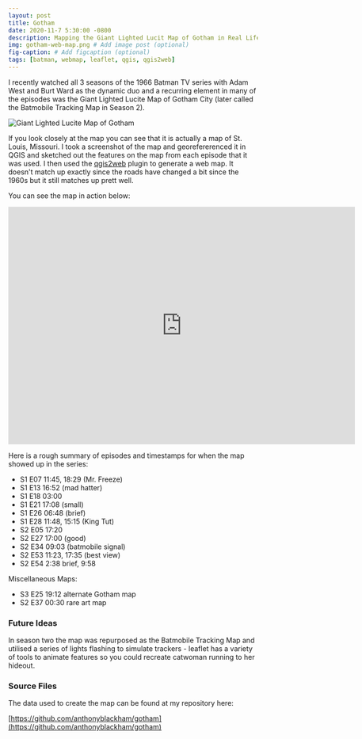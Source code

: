 ```yaml
---
layout: post
title: Gotham
date: 2020-11-7 5:30:00 -0800
description: Mapping the Giant Lighted Lucit Map of Gotham in Real Life # Add post description (optional)
img: gotham-web-map.png # Add image post (optional)
fig-caption: # Add figcaption (optional)
tags: [batman, webmap, leaflet, qgis, qgis2web]
---
```


I recently watched all 3 seasons of the 1966 Batman TV series with Adam West and Burt Ward as the dynamic duo and a recurring element in many of the episodes was the Giant Lighted Lucite Map of Gotham City (later called the Batmobile Tracking Map in Season 2).

![Giant Lighted Lucite Map of Gotham]({{site.baseurl}}/assets/img/gotham-lucite-map.png)

If you look closely at the map you can see that it is actually a map of St. Louis, Missouri. I took a screenshot of the map and georefererenced it in QGIS and sketched out the features on the map from each episode that it was used. I then used the [qgis2web](https://github.com/tomchadwin/qgis2web) plugin to generate a web map. It doesn't match up exactly since the roads have changed a bit since the 1960s but it still matches up prett well.

You can see the map in action below:

<div class="embed-container">
  <iframe
      src="https://anthonyblackham.github.io/gotham"
      width="700"
      height="480"
      frameborder="0"
      allowfullscreen="">
  </iframe>
</div>

Here is a rough summary of episodes and timestamps for when the map showed up in the series:

- S1 E07 11:45, 18:29 (Mr. Freeze)
- S1 E13 16:52 (mad hatter)
- S1 E18 03:00
- S1 E21 17:08 (small)
- S1 E26 06:48 (brief)
- S1 E28 11:48, 15:15 (King Tut)
- S2 E05 17:20
- S2 E27 17:00 (good)
- S2 E34 09:03 (batmobile signal)
- S2 E53 11:23, 17:35 (best view)
- S2 E54 2:38 brief, 9:58

Miscellaneous Maps:

- S3 E25 19:12 alternate Gotham map
- S2 E37 00:30 rare art map

### Future Ideas

In season two the map was repurposed as the Batmobile Tracking Map and utilised a series of lights flashing to simulate trackers - leaflet has a variety of tools to animate features so you could recreate catwoman running to her hideout.

### Source Files

The data used to create the map can be found at my repository here:

[https://github.com/anthonyblackham/gotham](https://github.com/anthonyblackham/gotham)
